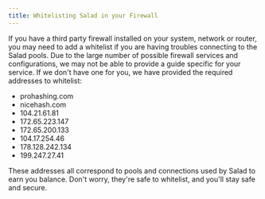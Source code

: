 ```yaml
---
title: Whitelisting Salad in your Firewall
---
```


If you have a third party firewall installed on your system, network or router, you may need to add a whitelist if you
are having troubles connecting to the Salad pools. Due to the large number of possible firewall services and
configurations, we may not be able to provide a guide specific for your service. If we don't have one for you, we have
provided the required addresses to whitelist:

- prohashing.com
- nicehash.com
- 104.21.61.81
- 172.65.223.147
- 172.65.200.133
- 104.17.254.46
- 178.128.242.134
- 199.247.27.41

These addresses all correspond to pools and connections used by Salad to earn you balance. Don't worry, they're safe to
whitelist, and you'll stay safe and secure.
